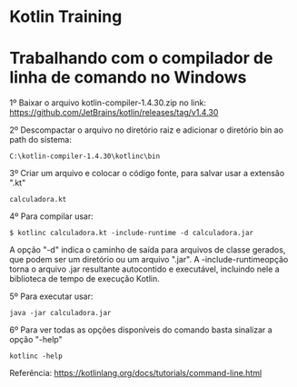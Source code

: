 # Kotlin Training


# Trabalhando com o compilador de linha de comando no Windows

1º Baixar o arquivo kotlin-compiler-1.4.30.zip no link: https://github.com/JetBrains/kotlin/releases/tag/v1.4.30

2º Descompactar o arquivo no diretório raiz e adicionar o diretório bin ao path do sistema:

``` C:\kotlin-compiler-1.4.30\kotlinc\bin ```

3º Criar um arquivo e colocar o código fonte, para salvar usar a extensão ".kt"

``` calculadora.kt ```

4º Para compilar usar:

``` $ kotlinc calculadora.kt -include-runtime -d calculadora.jar ```

A opção "-d" indica o caminho de saída para arquivos de classe gerados, que podem ser um diretório ou um arquivo ".jar". A -include-runtimeopção torna o arquivo .jar resultante autocontido e executável, incluindo nele a biblioteca de tempo de execução Kotlin.

5º Para executar usar:

``` java -jar calculadora.jar ```

6º Para ver todas as opções disponíveis do comando basta sinalizar a opção "-help"

``` kotlinc -help ```

Referência: https://kotlinlang.org/docs/tutorials/command-line.html


